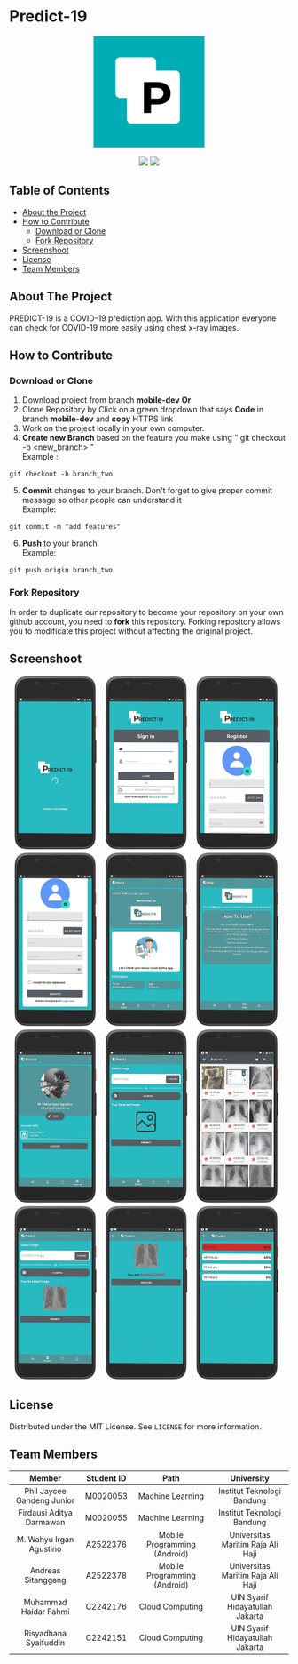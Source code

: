 # Predict-19

<p align="center">
  <img src="https://github.com/wahyuirgan/Predict-19/blob/mobile-dev/app/src/main/ic_launcher-playstore.png" alt="predict 19 logo" width="200" height="200">
</p>
<p align="center">
    <img src="https://img.shields.io/badge/ID-B21--CAP0430-blue">
    <a href="https://github.com/wahyuirgan/Predict-19/blob/main/LICENSE">
      <img src="https://img.shields.io/github/license/wahyuirgan/Predict-19">
    </a>
</p>

<!-- TABLE OF CONTENTS -->
## Table of Contents

* [About the Project](#about-the-project)
* [How to Contribute](#how-to-contribute)
  * [Download or Clone](#download-or-clone)
  * [Fork Repository](#fork-repository)
* [Screenshoot](#screenshoot)
* [License](#license)
* [Team Members](#team-members)

<!-- ABOUT THE PROJECT -->
## About The Project
PREDICT-19 is a COVID-19 prediction app. With this application everyone can check for COVID-19 more easily using chest x-ray images.

<!-- ABOUT THE PROJECT -->
## How to Contribute
### Download or Clone
1. Download project from branch **mobile-dev** <b>Or</b>
2. Clone Repository by Click on a green dropdown that says <b>Code</b> in branch **mobile-dev** and **copy** HTTPS link
3. Work on the project locally in your own computer.
4. **Create new Branch** based on the feature you make using " git checkout -b <new_branch> " <br/>
Example :
```
git checkout -b branch_two
```
5. **Commit** changes to your branch. Don't forget to give proper commit message so other people can understand it <br/>
Example:
```
git commit -m "add features"
```
6. **Push** to your branch <br/>
Example:
```
git push origin branch_two
```
### Fork Repository
In order to duplicate our repository to become your repository on your own github account, you need to **fork** this repository. Forking repository allows you to modificate this project without affecting the original project.

<!-- Screenshoot -->
## Screenshoot
<p align="center">
  <img src="https://github.com/wahyuirgan/Predict-19/blob/main/screenshoot/splash%20screen.png" alt="splash screen" style="margin-right: 10px;" width="150">
  <img src="https://github.com/wahyuirgan/Predict-19/blob/main/screenshoot/login.png" alt="login" style="margin-right: 10px;" width="150">
  <img src="https://github.com/wahyuirgan/Predict-19/blob/main/screenshoot/register_page1.png" alt="resgister slide 1" style="margin-right: 10px;" width="150">
  <img src="https://github.com/wahyuirgan/Predict-19/blob/main/screenshoot/register_page2.png" alt="register slide 2" style="margin-right: 10px;" width="150">
  <img src="https://github.com/wahyuirgan/Predict-19/blob/main/screenshoot/home.png" alt="home" style="margin-right: 10px;" width="150">
  <img src="https://github.com/wahyuirgan/Predict-19/blob/main/screenshoot/help.png" alt="help" style="margin-right: 10px;" width="150">
  <img src="https://github.com/wahyuirgan/Predict-19/blob/main/screenshoot/account.png" alt="account" style="margin-right: 10px;" width="150">
  <img src="https://github.com/wahyuirgan/Predict-19/blob/main/screenshoot/predict.png" alt="predict" style="margin-right: 10px;" width="150">
  <img src="https://github.com/wahyuirgan/Predict-19/blob/main/screenshoot/choose%20image.png" alt="choose image" style="margin-right: 10px;" width="150">
  <img src="https://github.com/wahyuirgan/Predict-19/blob/main/screenshoot/covid%20predict.png" alt="covid predict" style="margin-right: 10px;" width="150">
  <img src="https://github.com/wahyuirgan/Predict-19/blob/main/screenshoot/positive%20covid%20result.png" alt="positive covid result" style="margin-right: 10px;" width="150">
  <img src="https://github.com/wahyuirgan/Predict-19/blob/main/screenshoot/positive%20covid%20result%20oxygen%20strength.png" alt="positif covid result oxygen strength" style="margin-right: 10px;" width="150">
</p>

<!-- License -->
## License
Distributed under the MIT License. See `LICENSE` for more information.

## Team Members
|              Member              | Student ID |             Path             |             University            |
| :------------------------------: | :--------: | :--------------------------: | :-------------------------------: | 
|    Phil Jaycee Gandeng Junior    |  M0020053  |       Machine Learning       |     Institut Teknologi Bandung    |
|     Firdausi Aditya Darmawan     |  M0020055  |       Machine Learning       |     Institut Teknologi Bandung    |
|      M. Wahyu Irgan Agustino     |  A2522376  | Mobile Programming (Android) | Universitas Maritim Raja Ali Haji |
|        Andreas Sitanggang        |  A2522378  | Mobile Programming (Android) | Universitas Maritim Raja Ali Haji |
|      Muhammad Haidar Fahmi       |  C2242176  |       Cloud Computing        |  UIN Syarif Hidayatullah Jakarta  |
|       Risyadhana Syaifuddin      |  C2242151  |       Cloud Computing        |  UIN Syarif Hidayatullah Jakarta  |


